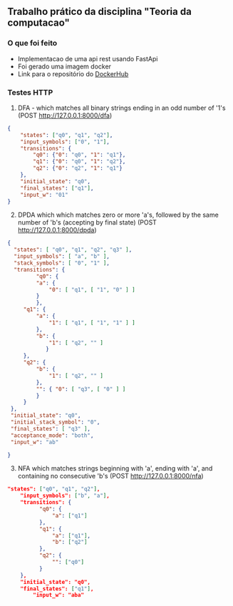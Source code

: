 ## Trabalho prático da disciplina "Teoria da computacao"

### O que foi feito

- Implementacao de uma api rest usando FastApi
- Foi gerado uma imagem docker
- Link para o repositório do [DockerHub](https://hub.docker.com/repository/docker/mauriciomartinss/api-teoria-computacao/general)

### Testes HTTP

1. DFA - which matches all binary strings ending in an odd number of '1's (POST http://127.0.0.1:8000/dfa)
```json
{
    "states": ["q0", "q1", "q2"],
    "input_symbols": ["0", "1"],
    "transitions": {
        "q0": {"0": "q0", "1": "q1"},
        "q1": {"0": "q0", "1": "q2"},
        "q2": {"0": "q2", "1": "q1"}
    },
    "initial_state": "q0",
    "final_states": ["q1"],
    "input_w": "01"
}
```

2. DPDA which which matches zero or more 'a's, followed by the same number of 'b's (accepting by final state) (POST http://127.0.0.1:8000/dpda)
```json
{
  "states": [ "q0", "q1", "q2", "q3" ],
  "input_symbols": [ "a", "b" ],
  "stack_symbols": [ "0", "1" ],
  "transitions": {
    	 "q0": {
		 "a": {
			 "0": [ "q1", [ "1", "0" ] ]
		 }
    	 },
	 "q1": {
		 "a": {
			 "1": [ "q1", [ "1", "1" ] ]
		 },
		 "b": {
			 "1": [ "q2", "" ]
      		}
	 },
	 "q2": {
		 "b": {
			 "1": [ "q2", "" ]
		 },
		 "": { "0": [ "q3", [ "0" ] ]
		 }
	 }
 },
 "initial_state": "q0",
 "initial_stack_symbol": "0",
 "final_states": [ "q3" ],
 "acceptance_mode": "both",
 "input_w": "ab"

}
```

3. NFA which matches strings beginning with 'a', ending with 'a', and containing no consecutive 'b's (POST http://127.0.0.1:8000/nfa)

```json
"states": ["q0", "q1", "q2"],
    "input_symbols": ["b", "a"],
    "transitions": {
          "q0": {
              "a": ["q1"]
          },
          "q1": {
              "a": ["q1"],
              "b": ["q2"]
          },
          "q2": {
              "": ["q0"]
          }
    },
    "initial_state": "q0",
    "final_states": ["q1"],
		"input_w": "aba"
```

